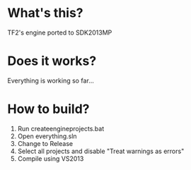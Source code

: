 # What's this?
TF2's engine ported to SDK2013MP

# Does it works?
Everything is working so far...

# How to build?
1. Run createengineprojects.bat
2. Open everything.sln
3. Change to Release
4. Select all projects and disable "Treat warnings as errors"
5. Compile using VS2013
